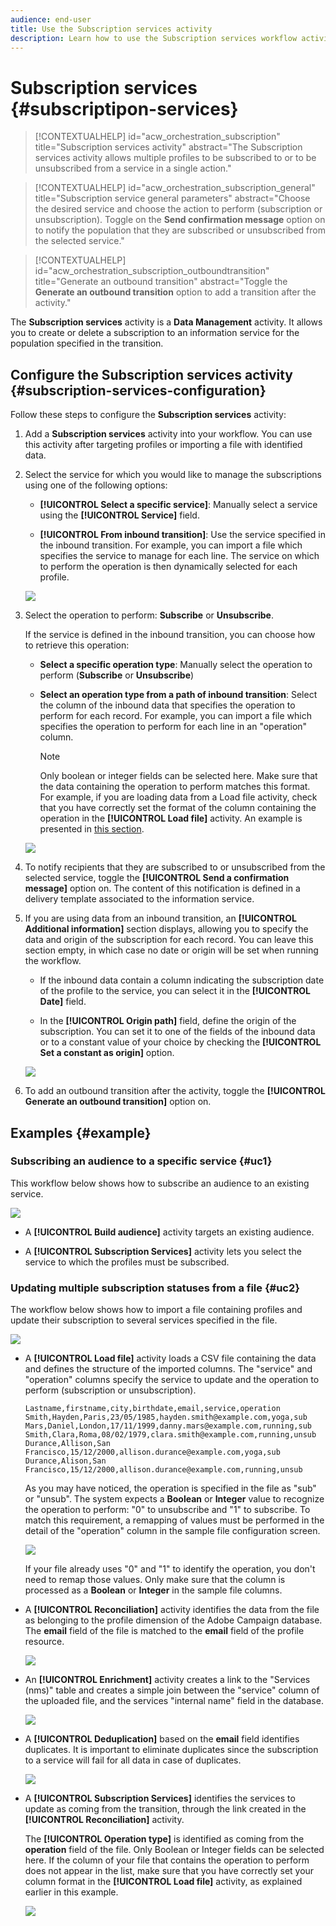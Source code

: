 ```yaml
---
audience: end-user
title: Use the Subscription services activity
description: Learn how to use the Subscription services workflow activity
---
```

# Subscription services {#subscriptipon-services}

>[!CONTEXTUALHELP]
>id="acw_orchestration_subscription"
>title="Subscription services activity"
>abstract="The Subscription services activity allows multiple profiles to be subscribed to or to be unsubscribed from a service in a single action."

>[!CONTEXTUALHELP]
>id="acw_orchestration_subscription_general"
>title="Subscription service general parameters"
>abstract="Choose the desired service and choose the action to perform (subscription or unsubscription). Toggle on the **Send confirmation message** option on to notify the population that they are subscribed or unsubscribed from the selected service."

>[!CONTEXTUALHELP]
>id="acw_orchestration_subscription_outboundtransition"
>title="Generate an outbound transition"
>abstract="Toggle the **Generate an outbound transition** option to add a transition after the activity."

The **Subscription services** activity is a **Data Management** activity. It allows you to create or delete a subscription to an information service for the population specified in the transition.

## Configure the Subscription services activity {#subscription-services-configuration}

Follow these steps to configure the **Subscription services** activity:

1. Add a **Subscription services** activity into your workflow. You can use this activity after targeting profiles or importing a file with identified data.

1. Select the service for which you would like to manage the subscriptions using one of the following options:

    * **[!UICONTROL Select a specific service]**: Manually select a service using the **[!UICONTROL Service]** field.

    * **[!UICONTROL From inbound transition]**: Use the service specified in the inbound transition. For example, you can import a file which specifies the service to manage for each line. The service on which to perform the operation is then dynamically selected for each profile.

    ![](../assets/workflow-subscription-service.png)

1. Select the operation to perform: **Subscribe** or **Unsubscribe**. 

    If the service is defined in the inbound transition, you can choose how to retrieve this operation:

    * **Select a specific operation type**: Manually select the operation to perform (**Subscribe** or **Unsubscribe**)

    * **Select an operation type from a path of inbound transition**: Select the column of the inbound data that specifies the operation to perform for each record. For example, you can import a file which specifies the operation to perform for each line in an "operation" column.

      >[!NOTE]
      >
      >Only boolean or integer fields can be selected here. Make sure that the data containing the operation to perform matches this format. For example, if you are loading data from a Load file activity, check that you have correctly set the format of the column containing the operation in the **[!UICONTROL Load file]** activity. An example is presented in [this section](#uc2).

    ![](../assets/workflow-subscription-service-inbound.png)

1. To notify recipients that they are subscribed to or unsubscribed from the selected service, toggle the **[!UICONTROL Send a confirmation message]** option on. The content of this notification is defined in a delivery template associated to the information service.

1. If you are using data from an inbound transition, an **[!UICONTROL Additional information]** section displays, allowing you to specify the data and origin of the subscription for each record. You can leave this section empty, in which case no date or origin will be set when running the workflow.

    * If the inbound data contain a column indicating the subscription date of the profile to the service, you can select it in the **[!UICONTROL Date]** field.

    * In the **[!UICONTROL Origin path]** field, define the origin of the subscription. You can set it to one of the fields of the inbound data or to a constant value of your choice by checking the **[!UICONTROL Set a constant as origin]** option. 

    ![](../assets/workflow-subscription-service-additional.png)

1. To add an outbound transition after the activity, toggle the **[!UICONTROL Generate an outbound transition]** option on.

## Examples {#example}

### Subscribing an audience to a specific service {#uc1}

This workflow below shows how to subscribe an audience to an existing service.

![](../assets/workflow-subscription-service-uc1.png)

* A **[!UICONTROL Build audience]** activity targets an existing audience.

* A **[!UICONTROL Subscription Services]** activity lets you select the service to which the profiles must be subscribed.

### Updating multiple subscription statuses from a file {#uc2}

The workflow below shows how to import a file containing profiles and update their subscription to several services specified in the file.

![](../assets/workflow-subscription-service-uc2.png)

* A **[!UICONTROL Load file]** activity loads a CSV file containing the data and defines the structure of the imported columns. The "service" and "operation" columns specify the service to update and the operation to perform (subscription or unsubscription).

  ```
  Lastname,firstname,city,birthdate,email,service,operation
  Smith,Hayden,Paris,23/05/1985,hayden.smith@example.com,yoga,sub
  Mars,Daniel,London,17/11/1999,danny.mars@example.com,running,sub
  Smith,Clara,Roma,08/02/1979,clara.smith@example.com,running,unsub
  Durance,Allison,San Francisco,15/12/2000,allison.durance@example.com,yoga,sub
  Durance,Alison,San Francisco,15/12/2000,allison.durance@example.com,running,unsub
  ```

  As you may have noticed, the operation is specified in the file as "sub" or "unsub". The system expects a **Boolean** or **Integer** value to recognize the operation to perform: "0" to unsubscribe and "1" to subscribe. To match this requirement, a remapping of values must be performed in the detail of the "operation" column in the sample file configuration screen.

  ![](../assets/workflow-subscription-service-uc2-mapping.png)

  If your file already uses "0" and "1" to identify the operation, you don't need to remap those values. Only make sure that the column is processed as a **Boolean** or **Integer** in the sample file columns.

* A **[!UICONTROL Reconciliation]** activity identifies the data from the file as belonging to the profile dimension of the Adobe Campaign database. The **email** field of the file is matched to the **email** field of the profile resource.

  ![](../assets/workflow-subscription-service-uc2-enrichment.png)

* An **[!UICONTROL Enrichment]** activity creates a link to the "Services (nms)" table and creates a simple join between the "service" column of the uploaded file, and the services "internal name" field in the database.

    ![](../assets/workflow-subscription-service-uc2-enrichment.png)

* A **[!UICONTROL Deduplication]** based on the **email** field identifies duplicates. It is important to eliminate duplicates since the subscription to a service will fail for all data in case of duplicates.

  ![](../assets/workflow-subscription-service-uc2-dedup.png)
  
* A **[!UICONTROL Subscription Services]** identifies the services to update as coming from the transition, through the link created in the **[!UICONTROL Reconciliation]** activity.

  The **[!UICONTROL Operation type]** is identified as coming from the **operation** field of the file. Only Boolean or Integer fields can be selected here. If the column of your file that contains the operation to perform does not appear in the list, make sure that you have correctly set your column format in the **[!UICONTROL Load file]** activity, as explained earlier in this example.

  ![](../assets/workflow-subscription-service-uc2-subscription.png)
